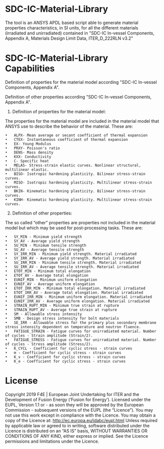 # SDC-IC-Material-Library

The tool is an ANSYS APDL based script able to generate material properties characteristics, in SI units, for all the different materials (irradiated and unirradiated) contained in "SDC-IC In-vessel Components, Appendix A, Materials Design Limit Data, ITER_D_222RLN v3.2" 

#  SDC-IC-Material-Library Capabilities

  Definition of properties for the material model according "SDC-IC In-vessel Components, Appendix A".
  
  Definition of other properties according "SDC-IC In-vessel Components, Appendix A".

1. Definition of properties for the material model:

The properties for the material model are included in the material model that ANSYS use to describe the behavior of the material. These are:

    •	ALPX- Mean average or secant coefficient of thermal expansion
    •	CTEX- Instantaneous coefficient of thermal expansion
    •	EX- Young Modulus
    •	PRXY- Poisson's ratio
    •	DENS- Mass density
    •	KXX- Conductivity
    •	C- Specific heat
    •	MELAS- Stress-strain elastic curves. Nonlinear structural, multilinear elastic.
    •	BISO- Isotropic hardening plasticity. Bilinear stress-strain curves.
    •	MISO- Isotropic hardening plasticity. Multilinear stress-strain curves.
    •	BKIN- Kinematic hardening plasticity. Bilinear stress-strain curves.
    •	KINH- Kinematic hardening plasticity. Multilinear stress-strain curves.

2. Definition of other properties:

The so called “other” properties are properties not included in the material model but which may be used for post-processing tasks. These are:

    •	SY_MIN - Minimum yield strength
    •	SY_AV - Average yield strength
    •	SU_MIN - Minimum tensile strength
    •	SU_AV - Average tensile strength
    •	SY_IRR_MIN - Minimum yield strength. Material irradiated
    •	SY_IRR_AV - Average yield strength. Material irradiated
    •	SU_IRR_MIN - Minimum tensile strength. Material irradiated
    •	SU_IRR_AV - Average tensile strength. Material irradiated
    •	ETOT_MIN - Minimum total elongation
    •	ETOT_AV - Average total elongation
    •	EUNIF_MIN - Minimum uniform elongation
    •	EUNIF_AV - Average uniform elongation
    •	ETOT_IRR_MIN - Minimum total elongation. Material irradiated
    •	ETOT_IRR_AV - Average total elongation. Material irradiated
    •	EUNIF_IRR_MIN - Minimum uniform elongation. Material irradiated
    •	EUNIF_IRR_AV - Average uniform elongation. Material irradiated
    •	STRAIN_RUPT_MIN - Minimum true strain at rupture
    •	STRAIN_RUPT_AV - Average true strain at rupture
    •	SM - Allowable stress intensity
    •	SMB - Design stress intensity for bolt materials
    •	SE_IRR - Allowable stress for the primary plus secondary membrane stress intensity dependent on temperature and neutron fluence.
    •	FATIGUE_STRAIN - Fatigue curves for unirradiated material. Number of cycles - Strain amplitude (Strain/2). 
    •	FATIGUE_STRESS - Fatigue curves for unirradiated material. Number of cycles - Stress amplitude (Stress/2). 
    •	K_CYCL - Coefficient for cyclic stress - strain curves
    •	m - Coefficient for cyclic stress - strain curves
    •	K_v - Coefficient for cyclic stress - strain curves
    •	K_e - Coefficient for cyclic stress - strain curves

# License

Copyright 2019 F4E | European Joint Undertaking for ITER and the Development of Fusion Energy (‘Fusion for Energy’). Licensed under the EUPL, Version 1.1 or - as soon they will be approved by the European Commission - subsequent versions of the EUPL (the “Licence”). You may not use this work except in compliance with the Licence. You may obtain a copy of the Licence at: http://ec.europa.eu/idabc/eupl.html
Unless required by applicable law or agreed to in writing, software distributed under the Licence is distributed on an “AS IS” basis, WITHOUT WARRANTIES OR CONDITIONS OF ANY KIND, either express or implied. See the Licence permissions and limitations under the Licence.
